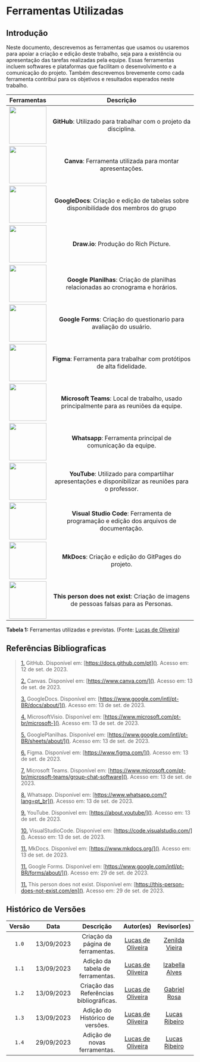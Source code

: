 # Ferramentas Utilizadas 

## Introdução
Neste documento, descrevemos as ferramentas que usamos ou usaremos para apoiar a criação e edição deste trabalho, seja para a existência ou apresentação das tarefas realizadas pela equipe. Essas ferramentas incluem softwares e plataformas que facilitam o desenvolvimento e a comunicação do projeto. Também descrevemos brevemente como cada ferramenta contribui para os objetivos e resultados esperados neste trabalho.

|                                               Ferramentas                                               |                                                     Descrição                                                     |
| :----------------------------------------------------------------------------------------------: | :---------------------------------------------------------------------------------------------------------------: |
|        <img src="https://github.com/Requisitos-de-Software/2023.2-ConecteSUS/blob/main/docs/imagens/github_logo.png?raw=true" width="100" height="100"></img>        | **GitHub**: Utilizado para trabalhar com o projeto da disciplina. |
|       <img src="https://github.com/Requisitos-de-Software/2023.2-ConecteSUS/blob/main/docs/imagens/canva-logo.png?raw=true" width="100" height="100"></img>        |                            **Canva**: Ferramenta utilizada para montar apresentações.                             |
|       <img src="https://github.com/Requisitos-de-Software/2023.2-ConecteSUS/blob/main/docs/imagens/googledocs_logo.png?raw=true" width="100" height="100"></img>       |   **GoogleDocs**:  Criação e edição de tabelas sobre disponibilidade dos membros do grupo    |
|      <img src="https://github.com/Requisitos-de-Software/2023.2-Economia-DF/blob/main/docs/imagens/draw.io-logo.png" width="100" height="100"></img>       |        **Draw.io**: Produção do Rich Picture.         |
|        <img src="https://github.com/Requisitos-de-Software/2023.2-ConecteSUS/blob/main/docs/imagens/google_planilhas_Logo.jpg?raw=true" width="100" height="100"></img>         |                          **Google Planilhas**:  Criação de planilhas relacionadas ao cronograma e horários.                           | 
|        <img src="https://github.com/Requisitos-de-Software/2023.2-Economia-DF/blob/main/docs/imagens/logo-google%20forms.png" width="100" height="100"></img>         |                          **Google Forms**:  Criação do questionario para avaliação do usuário.                           |     
|       <img src="https://github.com/Requisitos-de-Software/2023.2-ConecteSUS/blob/main/docs/imagens/figma-logo.png?raw=true" width="100" height="100"></img>        |                      **Figma**: Ferramenta para trabalhar com protótipos de alta fidelidade.                       |
|  <img src="https://github.com/Requisitos-de-Software/2023.2-ConecteSUS/blob/main/docs/imagens/Microsoft_Teams-logo.png?raw=true" width="100" height="100"></img>   |        **Microsoft Teams**: Local de trabalho, usado principalmente para as reuniões da equipe.         |
|      <img src="https://raw.githubusercontent.com/Requisitos-de-Software/2023.2-ConecteSUS/main/docs/imagens/Whatsapp-logo.webp" width="100" height="100"></img>      |                           **Whatsapp**: Ferramenta principal de comunicação da equipe.                            |
|      <img src="https://github.com/Requisitos-de-Software/2023.2-ConecteSUS/blob/main/docs/imagens/YouTube-logo.png?raw=true" width="100" height="100"></img>       |       **YouTube**: Utilizado para compartilhar apresentações e disponibilizar as reuniões para o professor.       |
| <img src="https://github.com/Requisitos-de-Software/2023.2-ConecteSUS/blob/main/docs/imagens/Vscode-logo.png?raw=true" width="100" height="100"></img> |             **Visual Studio Code**: Ferramenta de programação e edição dos arquivos de documentação.              |
|     <img src="https://github.com/Requisitos-de-Software/2023.2-ConecteSUS/blob/main/docs/imagens/mkdocs-log03.png?raw=true" width="100" height="100"></img>      |              **MkDocs**:   Criação e edição do GitPages do projeto.               |
|     <img src="https://github.com/Requisitos-de-Software/2023.2-Economia-DF/blob/main/docs/imagens/this%20person-logo.jpg?raw=true" width="100" height="100"></img>      |              **This person does not exist**:   Criação de imagens de pessoas falsas para as Personas.               |


**Tabela 1:** Ferramentas utilizadas e previstas. (Fonte: [Lucas de Oliveira](https://github.com/LucasOliveiraDiasMarquesFerreira))
## Referências Bibliograficas

> <a id="FRM1" href="#anchor_1">1.</a> GitHub. Disponível em: [https://docs.github.com/pt](). Acesso em: 12 de set. de 2023.
>
> <a id="FRM2" href="#anchor_2">2.</a> Canvas. Disponível em: [https://www.canva.com/](). Acesso em: 13 de set. de 2023.
>
> <a id="FRM3" href="#anchor_3">3.</a> GoogleDocs. Disponível em: [https://www.google.com/intl/pt-BR/docs/about/](). Acesso em: 13 de set. de 2023.
>
> <a id="FRM4" href="#anchor_4">4.</a> MicrosoftVisio. Disponível em: [https://www.microsoft.com/pt-br/microsoft-](). Acesso em: 13 de set. de 2023.
>
> <a id="FRM5" href="#anchor_5">5.</a> GooglePlanilhas. Disponível em: [https://www.google.com/intl/pt-BR/sheets/about/](). Acesso em: 13 de set. de 2023.
>
> <a id="FRM6" href="#anchor_6">6.</a> Figma. Disponível em: [https://www.figma.com/](). Acesso em: 13 de set. de 2023.
>
> <a id="FRM7" href="#anchor_7">7.</a> Microsoft Teams. Disponível em: [https://www.microsoft.com/pt-br/microsoft-teams/group-chat-software](). Acesso em: 13 de set. de 2023.
>
> <a id="FRM8" href="#anchor_8">8.</a> Whatsapp. Disponível em:  [https://www.whatsapp.com/?lang=pt_br](). Acesso em: 13 de set. de 2023.
>
> <a id="FRM9" href="#anchor_9">9.</a> YouTube. Disponível em: [https://about.youtube/](). Acesso em: 13 de set. de 2023.
>
> <a id="FRM10" href="#anchor_10">10.</a> VisualStudioCode. Disponível em:  [https://code.visualstudio.com/](). Acesso em: 13 de set. de 2023.
>
> <a id="FRM11" href="#anchor_11">11.</a> MkDocs. Disponível em: [https://www.mkdocs.org/](). Acesso em: 13 de set. de 2023.
>
> <a id="FRM11" href="#anchor_11">11.</a> Google Forms. Disponível em: [https://www.google.com/intl/pt-BR/forms/about/](). Acesso em: 29 de set. de 2023.
>
> <a id="FRM11" href="#anchor_11">11.</a> This person does not exist. Disponível em: [https://this-person-does-not-exist.com/en](). Acesso em: 29 de set. de 2023.
>







## Histórico de Versões

| Versão  |    Data    |          Descrição                      |                    Autor(es)                                             |                  Revisor(es)                       |
| :-----: | :--------: | :-------------------------------------: | :----------------------------------------------------------------------: | :------------------------------------------------: |
|  `1.0`  | 13/09/2023 |   Criação da página de ferramentas.     | [Lucas de Oliveira](https://github.com/LucasOliveiraDiasMarquesFerreira) | [Zenilda Vieira](https://github.com/zenildavieira) |
|  `1.1`  | 13/09/2023 |   Adição da tabela de ferramentas.      | [Lucas de Oliveira](https://github.com/LucasOliveiraDiasMarquesFerreira) | [Izabella Alves](https://github.com/izabellaalves) |
|  `1.2`  | 13/09/2023 | Criação das Referências bibliográficas. | [Lucas de Oliveira](https://github.com/LucasOliveiraDiasMarquesFerreira) | [Gabriel Rosa](https://github.com/gabrielrosa09)   |
|  `1.3`  | 13/09/2023 |     Adição do Histórico de versões.     | [Lucas de Oliveira](https://github.com/LucasOliveiraDiasMarquesFerreira) | [Lucas Ribeiro](https://github.com/lucassouzs)     |
|  `1.4`  | 29/09/2023 |     Adição de novas ferramentas.     | [Lucas de Oliveira](https://github.com/LucasOliveiraDiasMarquesFerreira) | [Lucas Ribeiro](https://github.com/lucassouzs)     |

</center>

